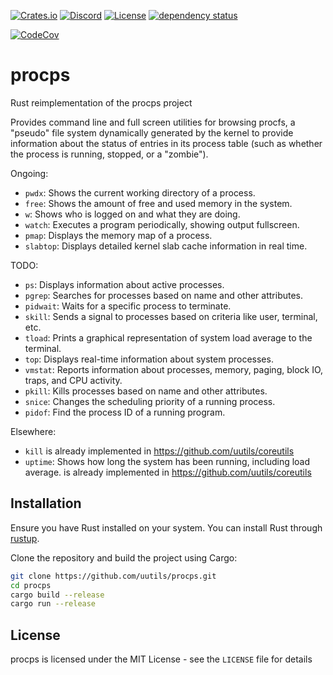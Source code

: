 [![Crates.io](https://img.shields.io/crates/v/procps.svg)](https://crates.io/crates/procps)
[![Discord](https://img.shields.io/badge/discord-join-7289DA.svg?logo=discord&longCache=true&style=flat)](https://discord.gg/wQVJbvJ)
[![License](http://img.shields.io/badge/license-MIT-blue.svg)](https://github.com/uutils/procps/blob/main/LICENSE)
[![dependency status](https://deps.rs/repo/github/uutils/procps/status.svg)](https://deps.rs/repo/github/uutils/procps)

[![CodeCov](https://codecov.io/gh/uutils/procps/branch/master/graph/badge.svg)](https://codecov.io/gh/uutils/procps)

# procps

Rust reimplementation of the procps project

Provides command line and full screen utilities for browsing procfs, a "pseudo" file system dynamically generated by the kernel to provide information about the status of entries in its process table (such as whether the process is running, stopped, or a "zombie").

Ongoing:
* `pwdx`: Shows the current working directory of a process.
* `free`: Shows the amount of free and used memory in the system.
* `w`: Shows who is logged on and what they are doing.
* `watch`: Executes a program periodically, showing output fullscreen.
* `pmap`: Displays the memory map of a process.
* `slabtop`: Displays detailed kernel slab cache information in real time.

TODO:
* `ps`: Displays information about active processes.
* `pgrep`: Searches for processes based on name and other attributes.
* `pidwait`: Waits for a specific process to terminate.
* `skill`: Sends a signal to processes based on criteria like user, terminal, etc.
* `tload`: Prints a graphical representation of system load average to the terminal.
* `top`: Displays real-time information about system processes.
* `vmstat`: Reports information about processes, memory, paging, block IO, traps, and CPU activity.
* `pkill`: Kills processes based on name and other attributes.
* `snice`: Changes the scheduling priority of a running process.
* `pidof`: Find the process ID of a running program.

Elsewhere:

 * `kill` is already implemented in https://github.com/uutils/coreutils
 * `uptime`: Shows how long the system has been running, including load average.
   is already implemented in https://github.com/uutils/coreutils

## Installation

Ensure you have Rust installed on your system. You can install Rust through [rustup](https://rustup.rs/).

Clone the repository and build the project using Cargo:

```bash
git clone https://github.com/uutils/procps.git
cd procps
cargo build --release
cargo run --release
```

## License

procps is licensed under the MIT License - see the `LICENSE` file for details
